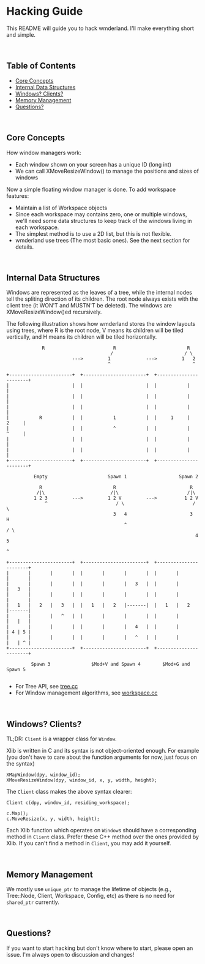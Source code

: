 # Hacking Guide
This README will guide you to hack wmderland. I'll make everything short and simple.

<br>

## Table of Contents
* [Core Concepts](https://github.com/aesophor/wmderland/blob/master/HACKING.md#core-concepts)
* [Internal Data Structures](https://github.com/aesophor/wmderland/blob/master/HACKING.md#internal-data-structures)
* [Windows? Clients?](https://github.com/aesophor/wmderland/blob/master/HACKING.md#windows-clients)
* [Memory Management](https://github.com/aesophor/wmderland/blob/master/HACKING.md#memory-management)
* [Questions?](https://github.com/aesophor/wmderland/blob/master/HACKING.md#questions)

<br>

## Core Concepts
How window managers work:
* Each window shown on your screen has a unique ID (long int)
* We can call XMoveResizeWindow() to manage the positions and sizes of windows

Now a simple floating window manager is done. To add workspace features:
* Maintain a list of Workspace objects
* Since each workspace may contains zero, one or multiple windows,
we'll need some data structures to keep track of the windows living in each workspace.
* The simplest method is to use a 2D list, but this is not flexible.
* wmderland use trees (The most basic ones). See the next section for details.

<br>

## Internal Data Structures
Windows are represented as the leaves of a tree, while the internal nodes tell
the spliting direction of its children. The root node always exists with the client tree
(it WON'T and MUSTN'T be deleted). The windows are XMoveResizeWindow()ed recursively.

The following illustration shows how wmderland stores the window layouts using trees,
where R is the root node, V means its children will be tiled vertically, and H means
its children will be tiled horizontally.

```
             R                         R                          R
                                      /                          / \
                        --->         1             --->         1   2
                                     ^                              ^

+-----------------------+  +-----------------------+  +-----------------------+
|                       |  |                       |  |           |           |
|                       |  |                       |  |           |           |
|                       |  |                       |  |           |           |
|           R           |  |           1           |  |     1     |     2     |
|                       |  |           ^           |  |           |     ^     |
|                       |  |                       |  |           |           |
|                       |  |                       |  |           |           |
+-----------------------+  +-----------------------+  +-----------------------+

          Empty                      Spawn 1                   Spawn 2 

```

```
            R                          R                           R
           /|\                        /|\                         /|\
          1 2 3         --->         1 2 V         --->          1 2 V
              ^                         / \                         / \
                                       3   4                       3   H
                                           ^                          / \
                                                                     4   5
                                                                         ^

+-----------------------+  +-----------------------+  +-----------------------+
|       |       |       |  |       |       |       |  |       |       |       |
|       |       |       |  |       |       |   3   |  |       |       |   3   |
|       |       |       |  |       |       |       |  |       |       |       |
|   1   |   2   |   3   |  |   1   |   2   |-------|  |   1   |   2   |-------|
|       |       |   ^   |  |       |       |       |  |       |       |   |   |
|       |       |       |  |       |       |   4   |  |       |       | 4 | 5 |
|       |       |       |  |       |       |   ^   |  |       |       |   | ^ |
+-----------------------+  +-----------------------+  +-----------------------+

         Spawn 3               $Mod+V and Spawn 4        $Mod+G and Spawn 5
         
```

* For Tree API, see [tree.cc](https://github.com/aesophor/wmderland/blob/master/src/tree.cc)
* For Window management algorithms, see [workspace.cc](https://github.com/aesophor/wmderland/blob/master/src/workspace.cc)

<br>

## Windows? Clients?
TL;DR: `Client` is a wrapper class for `Window`.

Xlib is written in C and its syntax is not object-oriented enough. For example
(you don't have to care about the function arguments for now, just focus on the syntax)
```
XMapWindow(dpy, window_id);
XMoveResizeWindow(dpy, window_id, x, y, width, height);
```

The `Client` class makes the above syntax clearer:
```
Client c(dpy, window_id, residing_workspace);

c.Map();
c.MoveResize(x, y, width, height);
```

Each Xlib function which operates on `Window`s should have a corresponding method in `Client` class.
Prefer these C++ method over the ones provided by Xlib. If you can't find a method in `Client`, you may add it yourself.

<br>

## Memory Management
We mostly use `unique_ptr` to manage the lifetime of objects (e.g., Tree::Node, Client, Workspace, Config, etc)
as there is no need for `shared_ptr` currently.

<br>

## Questions?
If you want to start hacking but don't know where to start, please open an issue. I'm always open to discussion and changes!
